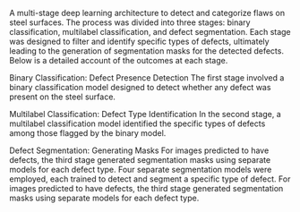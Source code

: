 

A multi-stage deep learning architecture to detect and categorize flaws on steel surfaces. The process was divided into three stages: binary classification, multilabel classification, and defect segmentation. Each stage was designed to filter and identify specific types of defects, ultimately leading to the generation of segmentation masks for the detected defects. Below is a detailed account of the outcomes at each stage.

Binary Classification: Defect Presence Detection
The first stage involved a binary classification model designed to detect whether any defect was present on the steel surface. 

Multilabel Classification: Defect Type Identification
In the second stage, a multilabel classification model identified the specific types of defects among those flagged by the binary model. 

Defect Segmentation: Generating Masks
For images predicted to have defects, the third stage generated segmentation masks using separate models for each defect type. Four separate segmentation models were employed, each trained to detect and segment a specific type of defect. For images predicted to have defects, the third stage generated segmentation masks using separate models for each defect type.
